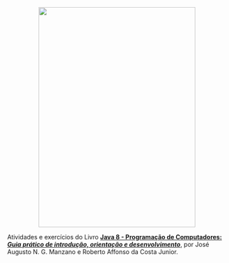 <center><img class="aligncenter size-full wp-image-12478" src="https://guiatech.net/wp-content/uploads/2023/01/livro-java8-manzano-1.jpg" alt="" width="360" height="506" /></center>

Atividades e exercícios do Livro <a href="https://amzn.to/3ZBtuHF"><strong>Java 8 - Programação de Computadores:<em> Guia prático de introdução, orientação e desenvolvimento</em></strong></a>, por José Augusto N. G. Manzano e Roberto Affonso da Costa Junior.
